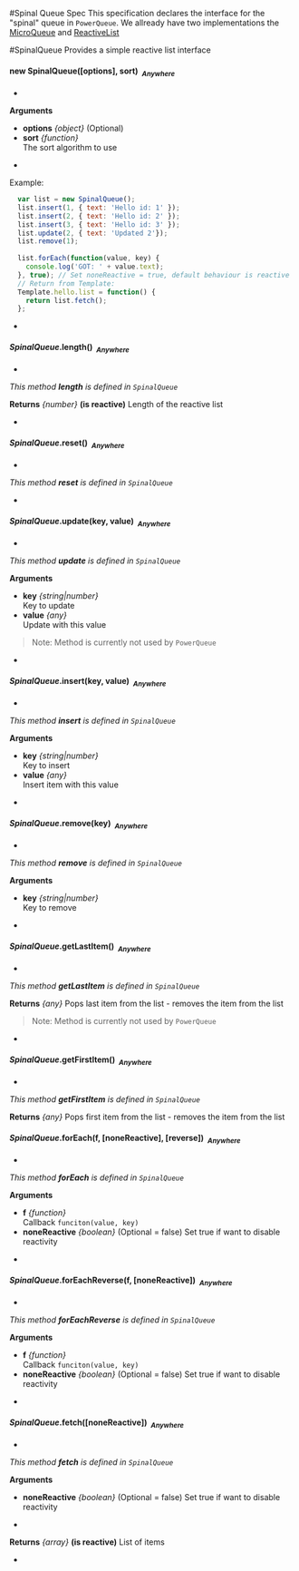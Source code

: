 #Spinal Queue Spec
This specification declares the interface for the "spinal" queue in `PowerQueue`.
We allready have two implementations the [MicroQueue]() and [ReactiveList]()

#SpinalQueue
Provides a simple reactive list interface

#### <a name="SpinalQueue"></a>new SpinalQueue([options], sort)&nbsp;&nbsp;<sub><i>Anywhere</i></sub> ####
-

__Arguments__

* __options__ *{object}*    (Optional)
* __sort__ *{function}*  
The sort algorithm to use

-
Example:
```js
  var list = new SpinalQueue();
  list.insert(1, { text: 'Hello id: 1' });
  list.insert(2, { text: 'Hello id: 2' });
  list.insert(3, { text: 'Hello id: 3' });
  list.update(2, { text: 'Updated 2'});
  list.remove(1);
  
  list.forEach(function(value, key) {
    console.log('GOT: ' + value.text);
  }, true); // Set noneReactive = true, default behaviour is reactive
  // Return from Template:
  Template.hello.list = function() {
    return list.fetch();
  };
```

-

#### <a name="SpinalQueue.length"></a>*SpinalQueue*.length()&nbsp;&nbsp;<sub><i>Anywhere</i></sub> ####
-
*This method __length__ is defined in `SpinalQueue`*

__Returns__  *{number}*  __(is reactive)__
Length of the reactive list

-

#### <a name="SpinalQueue.reset"></a>*SpinalQueue*.reset()&nbsp;&nbsp;<sub><i>Anywhere</i></sub> ####
-
*This method __reset__ is defined in `SpinalQueue`*

-

#### <a name="SpinalQueue.update"></a>*SpinalQueue*.update(key, value)&nbsp;&nbsp;<sub><i>Anywhere</i></sub> ####
-
*This method __update__ is defined in `SpinalQueue`*

__Arguments__

* __key__ *{string|number}*  
Key to update
* __value__ *{any}*  
Update with this value

> Note: Method is currently not used by `PowerQueue`
-

#### <a name="SpinalQueue.insert"></a>*SpinalQueue*.insert(key, value)&nbsp;&nbsp;<sub><i>Anywhere</i></sub> ####
-
*This method __insert__ is defined in `SpinalQueue`*

__Arguments__

* __key__ *{string|number}*  
Key to insert
* __value__ *{any}*  
Insert item with this value

-

#### <a name="SpinalQueue.remove"></a>*SpinalQueue*.remove(key)&nbsp;&nbsp;<sub><i>Anywhere</i></sub> ####
-
*This method __remove__ is defined in `SpinalQueue`*

__Arguments__

* __key__ *{string|number}*  
Key to remove

-

#### <a name="SpinalQueue.getLastItem"></a>*SpinalQueue*.getLastItem()&nbsp;&nbsp;<sub><i>Anywhere</i></sub> ####
-
*This method __getLastItem__ is defined in `SpinalQueue`*

__Returns__  *{any}*
Pops last item from the list - removes the item from the list

> Note: Method is currently not used by `PowerQueue`
-

#### <a name="SpinalQueue.getFirstItem"></a>*SpinalQueue*.getFirstItem()&nbsp;&nbsp;<sub><i>Anywhere</i></sub> ####
-
*This method __getFirstItem__ is defined in `SpinalQueue`*

__Returns__  *{any}*
Pops first item from the list - removes the item from the list


#### <a name="SpinalQueue.forEach"></a>*SpinalQueue*.forEach(f, [noneReactive], [reverse])&nbsp;&nbsp;<sub><i>Anywhere</i></sub> ####
-
*This method __forEach__ is defined in `SpinalQueue`*

__Arguments__

* __f__ *{function}*  
Callback `funciton(value, key)`
* __noneReactive__ *{boolean}*    (Optional = false)
Set true if want to disable reactivity

-


#### <a name="SpinalQueue.forEachReverse"></a>*SpinalQueue*.forEachReverse(f, [noneReactive])&nbsp;&nbsp;<sub><i>Anywhere</i></sub> ####
-
*This method __forEachReverse__ is defined in `SpinalQueue`*

__Arguments__

* __f__ *{function}*  
Callback `funciton(value, key)`
* __noneReactive__ *{boolean}*    (Optional = false)
Set true if want to disable reactivity

-

#### <a name="SpinalQueue.fetch"></a>*SpinalQueue*.fetch([noneReactive])&nbsp;&nbsp;<sub><i>Anywhere</i></sub> ####
-
*This method __fetch__ is defined in `SpinalQueue`*

__Arguments__

* __noneReactive__ *{boolean}*    (Optional = false)
Set true if want to disable reactivity

-

__Returns__  *{array}*  __(is reactive)__
List of items

-
